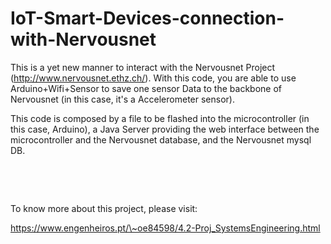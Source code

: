IoT-Smart-Devices-connection-with-Nervousnet
============================================

This is a yet new manner to interact with the Nervousnet Project
(http://www.nervousnet.ethz.ch/). With this code, you are able to use
Arduino+Wifi+Sensor to save one sensor Data to the backbone of Nervousnet (in
this case, it's a Accelerometer sensor).

This code is composed by a file to be flashed into the microcontroller (in this
case, Arduino), a Java Server providing the web interface between the
microcontroller and the Nervousnet database, and the Nervousnet mysql DB.

 

 

To know more about this project, please visit:

https://www.engenheiros.pt/\~oe84598/4.2-Proj_SystemsEngineering.html
